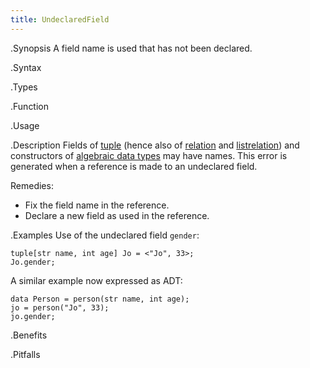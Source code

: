 ```yaml
---
title: UndeclaredField
---
```


.Synopsis
A field name is used that has not been declared.

.Syntax

.Types

.Function
       
.Usage

.Description
Fields of [tuple]((Rascal:Values-Tuple)) (hence also of [relation]((Rascal:Values-Relation))
 and [listrelation]((Rascal:Values-ListRelation)))
and constructors of [algebraic data types]((Rascal:Declarations-AlgebraicDataType)) may have names.
This error is generated when a reference is made to an undeclared field.

Remedies:

*  Fix the field name in the reference.
*  Declare a new field as used in the reference.

.Examples
Use of the undeclared field `gender`:
```rascal-shell,error
tuple[str name, int age] Jo = <"Jo", 33>;
Jo.gender;
```
A similar example now expressed as ADT:
```rascal-shell,error
data Person = person(str name, int age);
jo = person("Jo", 33);
jo.gender;
```

.Benefits

.Pitfalls

